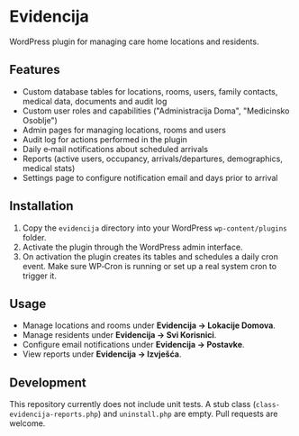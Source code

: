 # Evidencija

WordPress plugin for managing care home locations and residents.

## Features

- Custom database tables for locations, rooms, users, family contacts, medical data, documents and audit log
- Custom user roles and capabilities ("Administracija Doma", "Medicinsko Osoblje")
- Admin pages for managing locations, rooms and users
- Audit log for actions performed in the plugin
- Daily e‑mail notifications about scheduled arrivals
- Reports (active users, occupancy, arrivals/departures, demographics, medical stats)
- Settings page to configure notification email and days prior to arrival

## Installation

1. Copy the `evidencija` directory into your WordPress `wp-content/plugins` folder.
2. Activate the plugin through the WordPress admin interface.
3. On activation the plugin creates its tables and schedules a daily cron event.
   Make sure WP‑Cron is running or set up a real system cron to trigger it.

## Usage

- Manage locations and rooms under **Evidencija → Lokacije Domova**.
- Manage residents under **Evidencija → Svi Korisnici**.
- Configure email notifications under **Evidencija → Postavke**.
- View reports under **Evidencija → Izvješća**.

## Development

This repository currently does not include unit tests. A stub class (`class-evidencija-reports.php`) and `uninstall.php` are empty.
Pull requests are welcome.